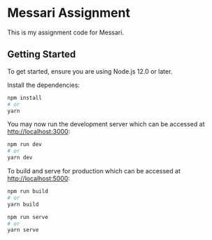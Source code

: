 # Messari Assignment

This is my assignment code for Messari.

## Getting Started

To get started, ensure you are using Node.js 12.0 or later.

Install the dependencies:

```bash
npm install
# or
yarn
```

You may now run the development server which can be accessed at [http://localhost:3000](http://localhost:3000):

```bash
npm run dev
# or
yarn dev
```

To build and serve for production which can be accessed at [http://localhost:5000](http://localhost:5000):

```bash
npm run build
# or
yarn build
```

```bash
npm run serve
# or
yarn serve
```
